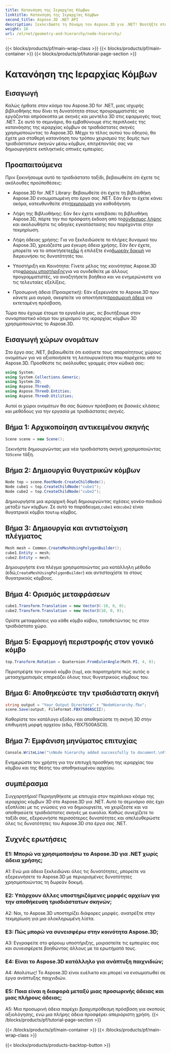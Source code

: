 ```yaml
---
title: Κατανόηση της Ιεραρχίας Κόμβων
linktitle: Κατανόηση της Ιεραρχίας Κόμβων
second_title: Aspose.3D .NET API
description: Ξεκλειδώστε τη δύναμη του Aspose.3D για .NET! Βουτήξτε στον χειρισμό της ιεραρχίας κόμβων με αυτόν τον οδηγό βήμα προς βήμα. Δημιουργήστε εκπληκτικές σκηνές 3D χωρίς κόπο.
weight: 16
url: /el/net/geometry-and-hierarchy/node-hierarchy/
---
```


{{< blocks/products/pf/main-wrap-class >}}
{{< blocks/products/pf/main-container >}}
{{< blocks/products/pf/tutorial-page-section >}}

# Κατανόηση της Ιεραρχίας Κόμβων

## Εισαγωγή

Καλώς ήρθατε στον κόσμο του Aspose.3D for .NET, μιας ισχυρής βιβλιοθήκης που δίνει τη δυνατότητα στους προγραμματιστές να εργάζονται απρόσκοπτα με σκηνές και μοντέλα 3D στις εφαρμογές τους .NET. Σε αυτό το σεμινάριο, θα εμβαθύνουμε στις περιπλοκές της κατανόησης της ιεραρχίας κόμβων σε τρισδιάστατες σκηνές χρησιμοποιώντας το Aspose.3D. Μέχρι το τέλος αυτού του οδηγού, θα έχετε μια σταθερή κατανόηση του τρόπου χειρισμού της δομής των τρισδιάστατων σκηνών μέσω κόμβων, επιτρέποντάς σας να δημιουργήσετε εκπληκτικές οπτικές εμπειρίες.

## Προαπαιτούμενα

Πριν ξεκινήσουμε αυτό το τρισδιάστατο ταξίδι, βεβαιωθείτε ότι έχετε τις ακόλουθες προϋποθέσεις:

-  Aspose.3D for .NET Library: Βεβαιωθείτε ότι έχετε τη βιβλιοθήκη Aspose.3D ενσωματωμένη στο έργο σας .NET. Εάν δεν το έχετε κάνει ακόμα, κατευθυνθείτε στο[τεκμηρίωση](https://reference.aspose.com/3d/net/) για καθοδήγηση.

-  Λήψη της Βιβλιοθήκης: Εάν δεν έχετε κατεβάσει τη βιβλιοθήκη Aspose.3D, πάρτε την πιο πρόσφατη έκδοση από το[σύνδεσμος λήψης](https://releases.aspose.com/3d/net/) και ακολουθήστε τις οδηγίες εγκατάστασης που παρέχονται στην τεκμηρίωση.

-  Λήψη άδειας χρήσης: Για να ξεκλειδώσετε το πλήρες δυναμικό του Aspose.3D, χρειάζεστε μια έγκυρη άδεια χρήσης. Εάν δεν έχετε, μπορείτε να το αποκτήσετε[εδώ](https://purchase.aspose.com/buy) ή επιλέξτε ένα[δωρεάν δοκιμή](https://releases.aspose.com/) να διερευνήσει τις δυνατότητές του.

-  Υποστήριξη και Κοινότητα: Γίνετε μέλος της κοινότητας Aspose.3D στο[φόρουμ υποστήριξης](https://forum.aspose.com/c/3d/18)για να συνδεθείτε με άλλους προγραμματιστές, να αναζητήσετε βοήθεια και να ενημερώνεστε για τις τελευταίες εξελίξεις.

-  Προσωρινή άδεια (Προαιρετική): Εάν εξερευνάτε το Aspose.3D πριν κάνετε μια αγορά, σκεφτείτε να αποκτήσετε[προσωρινή άδεια](https://purchase.aspose.com/temporary-license/) για εκτεταμένη πρόσβαση.

Τώρα που έχουμε έτοιμα τα εργαλεία μας, ας βουτήξουμε στον συναρπαστικό κόσμο του χειρισμού της ιεραρχίας κόμβων 3D χρησιμοποιώντας το Aspose.3D.

## Εισαγωγή χώρων ονομάτων

Στο έργο σας .NET, βεβαιωθείτε ότι εισάγετε τους απαραίτητους χώρους ονομάτων για να αξιοποιήσετε τη λειτουργικότητα που παρέχεται από το Aspose.3D. Προσθέστε τις ακόλουθες γραμμές στον κώδικά σας:

```csharp
using System;
using System.Collections.Generic;
using System.IO;
using Aspose.ThreeD;
using Aspose.ThreeD.Entities;
using Aspose.ThreeD.Utilities;
```

Αυτοί οι χώροι ονομάτων θα σας δώσουν πρόσβαση σε βασικές κλάσεις και μεθόδους για την εργασία με τρισδιάστατες σκηνές.

## Βήμα 1: Αρχικοποίηση αντικειμένου σκηνής

```csharp
Scene scene = new Scene();
```

 Ξεκινήστε δημιουργώντας μια νέα τρισδιάστατη σκηνή χρησιμοποιώντας το`Scene` τάξη.

## Βήμα 2: Δημιουργία θυγατρικών κόμβων

```csharp
Node top = scene.RootNode.CreateChildNode();
Node cube1 = top.CreateChildNode("cube1");
Node cube2 = top.CreateChildNode("cube2");
```

 Δημιουργήστε μια ιεραρχική δομή δημιουργώντας σχέσεις γονέα-παιδιού μεταξύ των κόμβων. Σε αυτό το παράδειγμα,`cube1` και`cube2` είναι θυγατρικοί κόμβοι του`top` κόμβος.

## Βήμα 3: Δημιουργία και αντιστοίχιση πλέγματος

```csharp
Mesh mesh = Common.CreateMeshUsingPolygonBuilder();
cube1.Entity = mesh;
cube2.Entity = mesh;
```

 Δημιουργήστε ένα πλέγμα χρησιμοποιώντας μια κατάλληλη μέθοδο (εδώ,`CreateMeshUsingPolygonBuilder`) και αντιστοιχίστε το στους θυγατρικούς κόμβους.

## Βήμα 4: Ορισμός μεταφράσεων

```csharp
cube1.Transform.Translation = new Vector3(-10, 0, 0);
cube2.Transform.Translation = new Vector3(10, 0, 0);
```

Ορίστε μεταφράσεις για κάθε κόμβο κύβου, τοποθετώντας τις στον τρισδιάστατο χώρο.

## Βήμα 5: Εφαρμογή περιστροφής στον γονικό κόμβο

```csharp
top.Transform.Rotation = Quaternion.FromEulerAngle(Math.PI, 4, 0);
```

Περιστρέψτε τον γονικό κόμβο (`top`), και παρατηρήστε πώς αυτός ο μετασχηματισμός επηρεάζει όλους τους θυγατρικούς κόμβους του.

## Βήμα 6: Αποθηκεύστε την τρισδιάστατη σκηνή

```csharp
string output = "Your Output Directory" + "NodeHierarchy.fbx";
scene.Save(output, FileFormat.FBX7500ASCII);
```

Καθορίστε τον κατάλογο εξόδου και αποθηκεύστε τη σκηνή 3D στην επιθυμητή μορφή αρχείου (εδώ, FBX7500ASCII).

## Βήμα 7: Εμφάνιση μηνύματος επιτυχίας

```csharp
Console.WriteLine("\nNode hierarchy added successfully to document.\nFile saved at " + output);
```

Ενημερώστε τον χρήστη για την επιτυχή προσθήκη της ιεραρχίας του κόμβου και της θέσης του αποθηκευμένου αρχείου.

## συμπέρασμα

Συγχαρητήρια! Περιηγηθήκατε με επιτυχία στον περίπλοκο κόσμο της ιεραρχίας κόμβων 3D στο Aspose.3D για .NET. Αυτό το σεμινάριο σάς έχει εξοπλίσει με τις γνώσεις για να δημιουργείτε, να χειρίζεστε και να αποθηκεύετε τρισδιάστατες σκηνές με ευκολία. Καθώς συνεχίζετε το ταξίδι σας, εξερευνήστε περισσότερες δυνατότητες και απελευθερώστε όλες τις δυνατότητες του Aspose.3D στα έργα σας .NET.

## Συχνές ερωτήσεις

### Ε1: Μπορώ να χρησιμοποιήσω το Aspose.3D για .NET χωρίς άδεια χρήσης;

A1: Ενώ μια άδεια ξεκλειδώνει όλες τις δυνατότητες, μπορείτε να εξερευνήσετε το Aspose.3D με περιορισμένες δυνατότητες χρησιμοποιώντας τη δωρεάν δοκιμή.

### Ε2: Υπάρχουν άλλες υποστηριζόμενες μορφές αρχείων για την αποθήκευση τρισδιάστατων σκηνών;

A2: Ναι, το Aspose.3D υποστηρίζει διάφορες μορφές. ανατρέξτε στην τεκμηρίωση για μια ολοκληρωμένη λίστα.

### Ε3: Πώς μπορώ να συνεισφέρω στην κοινότητα Aspose.3D;

A3: Εγγραφείτε στο φόρουμ υποστήριξης, μοιραστείτε τις εμπειρίες σας και συνεισφέρετε βοηθώντας άλλους με τα ερωτήματά τους.

### Ε4: Είναι το Aspose.3D κατάλληλο για ανάπτυξη παιχνιδιών;

Α4: Απολύτως! Το Aspose.3D είναι ευέλικτο και μπορεί να ενσωματωθεί σε έργα ανάπτυξης παιχνιδιών.

### Ε5: Ποια είναι η διαφορά μεταξύ μιας προσωρινής άδειας και μιας πλήρους άδειας;

A5: Μια προσωρινή άδεια παρέχει βραχυπρόθεσμη πρόσβαση για σκοπούς αξιολόγησης, ενώ μια πλήρης άδεια προσφέρει απεριόριστη χρήση.
{{< /blocks/products/pf/tutorial-page-section >}}

{{< /blocks/products/pf/main-container >}}
{{< /blocks/products/pf/main-wrap-class >}}

{{< blocks/products/products-backtop-button >}}
